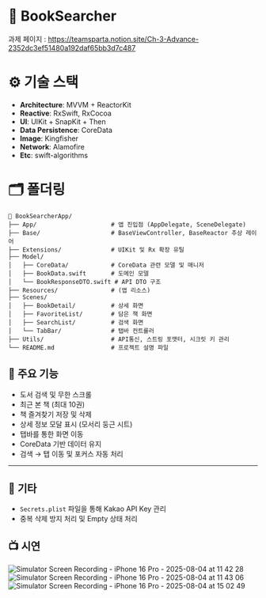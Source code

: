 # 📖 BookSearcher
과제 페이지 : https://teamsparta.notion.site/Ch-3-Advance-2352dc3ef51480a192daf65bb3d7c487

# ⚙️ 기술 스택
- **Architecture**: MVVM + ReactorKit
- **Reactive**: RxSwift, RxCocoa
- **UI**: UIKit + SnapKit + Then
- **Data Persistence**: CoreData
- **Image**: Kingfisher
- **Network**: Alamofire
- **Etc**: swift-algorithms

# 🗂️ 폴더링
```
📁 BookSearcherApp/
├── App/                     # 앱 진입점 (AppDelegate, SceneDelegate)
├── Base/                    # BaseViewController, BaseReactor 추상 레이어
├── Extensions/              # UIKit 및 Rx 확장 유틸
├── Model/
│   ├── CoreData/            # CoreData 관련 모델 및 매니저
│   ├── BookData.swift       # 도메인 모델
│   └── BookResponseDTO.swift # API DTO 구조
├── Resources/               # (앱 리소스)
├── Scenes/
│   ├── BookDetail/          # 상세 화면
│   ├── FavoriteList/        # 담은 책 화면
│   ├── SearchList/          # 검색 화면
│   └── TabBar/              # 탭바 컨트롤러
├── Utils/                   # API통신, 스트링 포맷터, 시크릿 키 관리
└── README.md                # 프로젝트 설명 파일
```


## 🚀 주요 기능

- 도서 검색 및 무한 스크롤
- 최근 본 책 (최대 10권)
- 책 즐겨찾기 저장 및 삭제
- 상세 정보 모달 표시 (모서리 둥근 시트)
- 탭바를 통한 화면 이동
- CoreData 기반 데이터 유지
- 검색 → 탭 이동 및 포커스 자동 처리

---

## 📝 기타

- `Secrets.plist` 파일을 통해 Kakao API Key 관리
- 중복 삭제 방지 처리 및 Empty 상태 처리


## 📺 시연
![Simulator Screen Recording - iPhone 16 Pro - 2025-08-04 at 11 42 28](https://github.com/user-attachments/assets/0f8dbf34-3b9c-42d3-8147-7490b322490a)
![Simulator Screen Recording - iPhone 16 Pro - 2025-08-04 at 11 43 06](https://github.com/user-attachments/assets/527c592d-740b-4288-80c5-03f4b34985e0)
![Simulator Screen Recording - iPhone 16 Pro - 2025-08-04 at 15 02 49](https://github.com/user-attachments/assets/5cc88037-12cb-4137-94f2-de1cb0b3a2b7)
